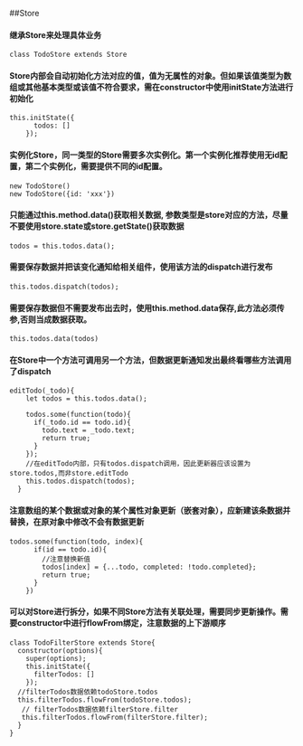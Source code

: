 ##Store
 
#### 继承Store来处理具体业务 

```
class TodoStore extends Store
```

#### Store内部会自动初始化方法对应的值，值为无属性的对象。但如果该值类型为数组或其他基本类型或该值不符合要求，需在constructor中使用initState方法进行初始化

```
this.initState({
      todos: []
    });
``` 
#### 实例化Store，同一类型的Store需要多次实例化。第一个实例化推荐使用无id配置，第二个实例化，需要提供不同的id配置。


```
new TodoStore()
new TodoStore({id: 'xxx'})
```

#### 只能通过this.method.data()获取相关数据, 参数类型是store对应的方法，尽量不要使用store.state或store.getState()获取数据

```
todos = this.todos.data();
```

#### 需要保存数据并把该变化通知给相关组件，使用该方法的dispatch进行发布

```
this.todos.dispatch(todos);
```

#### 需要保存数据但不需要发布出去时，使用this.method.data保存,此方法必须传参,否则当成数据获取。

```
this.todos.data(todos)
```

#### 在Store中一个方法可调用另一个方法，但数据更新通知发出最终看哪些方法调用了dispatch

```
editTodo(_todo){
    let todos = this.todos.data();

    todos.some(function(todo){
      if(_todo.id == todo.id){
        todo.text = _todo.text;
        return true;
      }
    });
    //在editTodo内部，只有todos.dispatch调用，因此更新器应该设置为store.todos,而非store.editTodo
    this.todos.dispatch(todos);
  }
```
#### 注意数组的某个数据或对象的某个属性对象更新（嵌套对象），应新建该条数据并替换，在原对象中修改不会有数据更新


```
todos.some(function(todo, index){
      if(id == todo.id){
        //注意替换新值
        todos[index] = {...todo, completed: !todo.completed};
        return true;
      }
    })
```

#### 可以对Store进行拆分，如果不同Store方法有关联处理，需要同步更新操作。需要constructor中进行flowFrom绑定，注意数据的上下游顺序

```
class TodoFilterStore extends Store{
  constructor(options){
    super(options);
    this.initState({
      filterTodos: []
    });
  //filterTodos数据依赖todoStore.todos
  this.filterTodos.flowFrom(todoStore.todos);
   // filterTodos数据依赖filterStore.filter
   this.filterTodos.flowFrom(filterStore.filter);
  }
}
```



